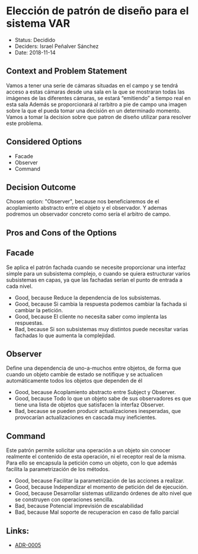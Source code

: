 # Elección de patrón de diseño para el sistema VAR

* Status: Decidido 
* Deciders: Israel Peñalver Sánchez
* Date: 2018-11-14


## Context and Problem Statement

Vamos a tener una serie de cámaras situadas en el campo y se tendrá acceso a estas cámaras desde una sala en la que se mostraran todas las imágenes de las diferentes cámaras, se estará “emitiendo” a tiempo real en esta sala
Además se proporcionará al rarbitro a pie de campo una imagen sobre la que el pueda tomar una decisión en un determinado momento.
Vamos a tomar la decision sobre que patron de diseño utilizar para resolver este problema.

## Considered Options

* Facade
* Observer
* Command

## Decision Outcome

Chosen option: "Observer", because nos beneficiaremos de el acoplamiento abstracto entre el objeto y el observador. Y ademas podremos un observador concreto como sería el arbitro de campo.


## Pros and Cons of the Options

## Facade
Se aplica el patrón fachada cuando se necesite proporcionar una interfaz simple para un subsistema complejo, o cuando se quiera estructurar varios subsistemas en capas, ya que las fachadas serían el punto de entrada a cada nivel.

* Good, because Reduce la dependencia de los subsistemas.
* Good, because Si cambia la respuesta podemos cambiar la fachada si cambiar la petición.
* Good, because El cliente no necesita saber como implenta las respuestas.
* Bad, because Si son subsistemas muy distintos puede necesitar varias fachadas lo que aumenta la complejidad.

## Observer
Define una dependencia de uno-a-muchos entre objetos, de forma que cuando un objeto cambie de estado se notifique y se actualicen automáticamente todos los objetos que dependen de él

* Good, because Acoplamiento abstracto entre Subject y Observer.
* Good, because Todo lo que un objeto sabe de sus observadores es que tiene una lista de objetos que satisfacen la interfaz Observer.
* Bad, because se pueden producir actualizaciones inesperadas, que provocarían actualizaciones en cascada muy ineficientes.

## Command
Este patrón permite solicitar una operación a un objeto sin conocer realmente el contenido de esta operación, ni el receptor real de la misma. Para ello se encapsula la petición como un objeto, con lo que además facilita la parametrización de los métodos.

* Good, because Facilitar la parametrización de las acciones a realizar.
* Good, because Independizar el momento de petición del de ejecución.
* Good, because Desarrollar sistemas utilizando órdenes de alto nivel que se construyen con operaciones sencilla.
* Bad, because Potencial imprevisión de escalabilidad
* Bad, because Mal soporte de recuperacion en caso de fallo parcial

## Links:
* [ADR-0005](0005-Patrón-Ojo-Halcon.md)
